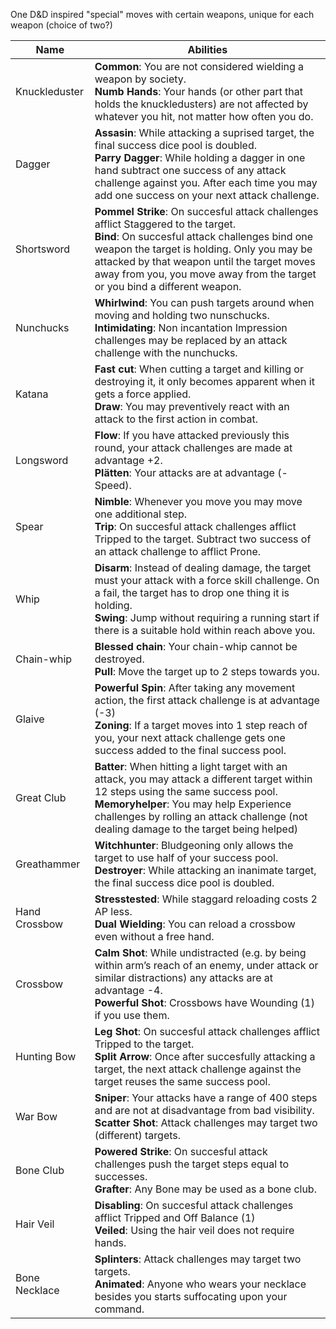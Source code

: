 One D&D inspired "special" moves with certain weapons, unique for each weapon (choice of two?)

| Name          | Abilities                                                                                                                                                                                                                                                                                                         |
| ------------- | ----------------------------------------------------------------------------------------------------------------------------------------------------------------------------------------------------------------------------------------------------------------------------------------------------------------- |
| Knuckleduster | **Common**: You are not considered wielding a weapon by society.<br>**Numb Hands**: Your hands (or other part that holds the knuckledusters) are not affected by whatever you hit, not matter how often you do.                                                                                                   |
| Dagger        | **Assasin**: While attacking a suprised target, the final success dice pool is doubled.<br>**Parry Dagger**: While holding a dagger in one hand subtract one success of any attack challenge against you. After each time you may add one success on your next attack challenge.                                  |
| Shortsword    | **Pommel Strike**: On succesful attack challenges afflict Staggered to the target.<br>**Bind**: On succesful attack challenges bind one weapon the target is holding. Only you may be attacked by that weapon until the target moves away from you, you move away from the target or you bind a different weapon. |
| Nunchucks     | **Whirlwind**: You can push targets around when moving and holding two nunschucks.<br>**Intimidating**: Non incantation Impression challenges may be replaced by an attack challenge with the nunchucks.                                                                                                          |
| Katana        | **Fast cut**: When cutting a target and killing or destroying it, it only becomes apparent when it gets a force applied.<br>**Draw**: You may preventively react with an attack to the first action in combat.                                                                                                    |
| Longsword     | **Flow**: If you have attacked previously this round, your attack challenges are made at advantage +2.<br>**Plätten**: Your attacks are at advantage (-Speed).                                                                                                                                                    |
| Spear         | **Nimble**: Whenever you move you may move one additional step.<br>**Trip**: On succesful attack challenges afflict Tripped to the target. Subtract two success of an attack challenge to afflict Prone.                                                                                                          |
| Whip          | **Disarm**: Instead of dealing damage, the target must your attack with a force skill challenge. On a fail, the target has to drop one thing it is holding.<br>**Swing**: Jump without requiring a running start if there is a suitable hold within reach above you.                                              |
| Chain-whip    | **Blessed chain**: Your chain-whip cannot be destroyed.<br>**Pull**: Move the target up to 2 steps towards you.                                                                                                                                                                                                   |
| Glaive        | **Powerful Spin**: After taking any movement action, the first attack challenge is at advantage (-3)<br>**Zoning**: If a target moves into 1 step reach of you, your next attack challenge gets one success added to the final success pool.                                                                      |
| Great Club    | **Batter**: When hitting a light target with an attack, you may attack a different target within 12 steps using the same success pool.<br>**Memoryhelper**: You may help Experience challenges by rolling an attack challenge (not dealing damage to the target being helped)                                     |
| Greathammer   | **Witchhunter**: Bludgeoning only allows the target to use half of your success pool.<br>**Destroyer**: While attacking an inanimate target, the final success dice pool is doubled.                                                                                                                              |
| Hand Crossbow | **Stresstested**: While staggard reloading costs 2 AP less.<br>**Dual Wielding**: You can reload a crossbow even without a free hand.                                                                                                                                                                             |
| Crossbow      | **Calm Shot**: While undistracted (e.g. by being within arm’s reach of an enemy, under attack or similar distractions) any attacks are at advantage -4.<br>**Powerful Shot**: Crossbows have Wounding (1) if you use them.                                                                                        |
| Hunting Bow   | **Leg Shot**: On succesful attack challenges afflict Tripped to the target.<br>**Split Arrow**: Once after succesfully attacking a target, the next attack challenge against the target reuses the same success pool.                                                                                             |
| War Bow       | **Sniper**: Your attacks have a range of 400 steps and are not at disadvantage from bad visibility.<br>**Scatter Shot**: Attack challenges may target two (different) targets.                                                                                                                                    |
| Bone Club     | **Powered Strike**: On succesful attack challenges push the target steps equal to successes.<br>**Grafter**: Any Bone may be used as a bone club.                                                                                                                                                                 |
| Hair Veil     | **Disabling**: On succesful attack challenges afflict Tripped and Off Balance (1)<br>**Veiled**: Using the hair veil does not require hands.                                                                                                                                                                      |
| Bone Necklace | **Splinters**: Attack challenges may target two targets.<br>**Animated**: Anyone who wears your necklace besides you starts suffocating upon your command.                                                                                                                                                        |
